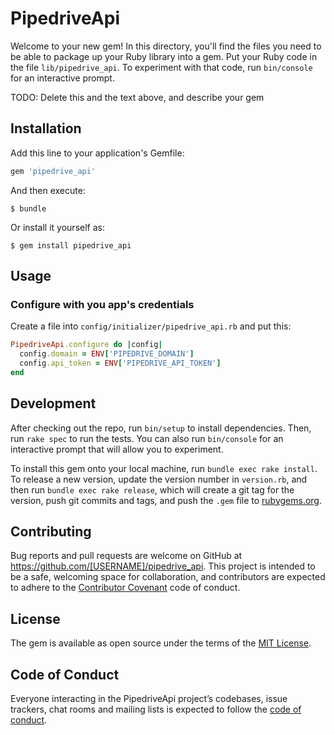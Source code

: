 # PipedriveApi

Welcome to your new gem! In this directory, you'll find the files you need to be able to package up your Ruby library into a gem. Put your Ruby code in the file `lib/pipedrive_api`. To experiment with that code, run `bin/console` for an interactive prompt.

TODO: Delete this and the text above, and describe your gem

## Installation

Add this line to your application's Gemfile:

```ruby
gem 'pipedrive_api'
```

And then execute:

    $ bundle

Or install it yourself as:

    $ gem install pipedrive_api

## Usage

### Configure with you app's credentials
Create a file into `config/initializer/pipedrive_api.rb` and put this:

```ruby
PipedriveApi.configure do |config|
  config.domain = ENV['PIPEDRIVE_DOMAIN']
  config.api_token = ENV['PIPEDRIVE_API_TOKEN']
end
```


## Development

After checking out the repo, run `bin/setup` to install dependencies. Then, run `rake spec` to run the tests. You can also run `bin/console` for an interactive prompt that will allow you to experiment.

To install this gem onto your local machine, run `bundle exec rake install`. To release a new version, update the version number in `version.rb`, and then run `bundle exec rake release`, which will create a git tag for the version, push git commits and tags, and push the `.gem` file to [rubygems.org](https://rubygems.org).

## Contributing

Bug reports and pull requests are welcome on GitHub at https://github.com/[USERNAME]/pipedrive_api. This project is intended to be a safe, welcoming space for collaboration, and contributors are expected to adhere to the [Contributor Covenant](http://contributor-covenant.org) code of conduct.

## License

The gem is available as open source under the terms of the [MIT License](http://opensource.org/licenses/MIT).

## Code of Conduct

Everyone interacting in the PipedriveApi project’s codebases, issue trackers, chat rooms and mailing lists is expected to follow the [code of conduct](https://github.com/[USERNAME]/pipedrive_api/blob/master/CODE_OF_CONDUCT.md).
